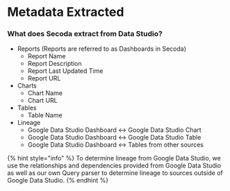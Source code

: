 # Metadata Extracted

### What does Secoda extract from Data Studio?

* Reports (Reports are referred to as Dashboards in Secoda)
  * Report Name
  * Report Description
  * Report Last Updated Time
  * Report URL
* Charts
  * Chart Name
  * Chart URL
* Tables
  * Table Name
* Lineage&#x20;
  * Google Data Studio Dashboard <-> Google Data Studio Chart
  * Google Data Studio Dashboard <-> Google Data Studio Table
  * Google Data Studio Dashboard <-> Tables from other sources

{% hint style="info" %}
To determine lineage from Google Data Studio, we use the relationships and dependencies provided from Google Data Studio as well as our own Query parser to determine lineage to sources outside of Google Data Studio.
{% endhint %}
